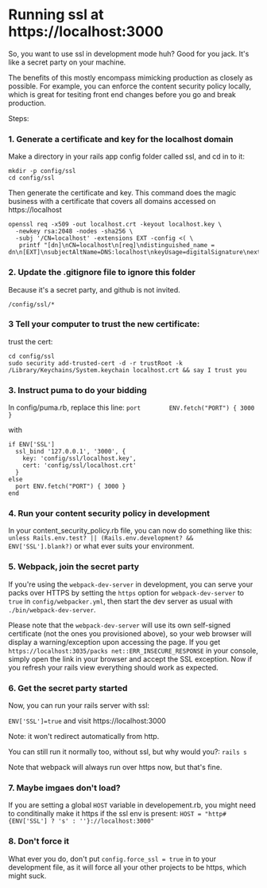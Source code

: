 # Running ssl at https://localhost:3000

So, you want to use ssl in development mode huh?  Good for you jack.  It's like a secret party on your machine.

The benefits of this mostly encompass mimicking production as closely as possible. For example, you can enforce the content security policy locally, which is great for tesiting front end changes before you go and break production.

Steps:

### 1. Generate a certificate and key for the localhost domain
Make a directory in your rails app config folder called ssl, and cd in to it:
```
mkdir -p config/ssl
cd config/ssl

```

Then generate the certificate and key. This command does the magic business with a certificate that covers all domains accessed on https://localhost
```
openssl req -x509 -out localhost.crt -keyout localhost.key \
  -newkey rsa:2048 -nodes -sha256 \
  -subj '/CN=localhost' -extensions EXT -config <( \
   printf "[dn]\nCN=localhost\n[req]\ndistinguished_name = dn\n[EXT]\nsubjectAltName=DNS:localhost\nkeyUsage=digitalSignature\nextendedKeyUsage=serverAuth")
```


### 2. Update the .gitignore file to ignore this folder
Because it's a secret party, and github is not invited.

`/config/ssl/*`

### 3 Tell your computer to trust the new certificate:
trust the cert:
```
cd config/ssl
sudo security add-trusted-cert -d -r trustRoot -k /Library/Keychains/System.keychain localhost.crt && say I trust you
```

### 3. Instruct puma to do your bidding
In config/puma.rb, replace this line:
`port        ENV.fetch("PORT") { 3000 }`

with

```
if ENV['SSL']
  ssl_bind '127.0.0.1', '3000', {
    key: 'config/ssl/localhost.key',
    cert: 'config/ssl/localhost.crt'
  }
else
  port ENV.fetch("PORT") { 3000 }
end
```

### 4. Run your content security policy in development
In your content_security_policy.rb file, you can now do something like this:
`unless Rails.env.test? || (Rails.env.development? && ENV['SSL'].blank?)` or what ever suits your environment.


### 5. Webpack, join the secret party
If you're using the `webpack-dev-server` in development, you can serve your packs over HTTPS
by setting the `https` option for `webpack-dev-server` to `true` in `config/webpacker.yml`,
then start the dev server as usual with `./bin/webpack-dev-server`.

Please note that the `webpack-dev-server` will use its own self-signed certificate (not the ones you provisioned above),
so your web browser will display a warning/exception upon accessing the page. If you get
`https://localhost:3035/packs net::ERR_INSECURE_RESPONSE`
in your console, simply open the link in your browser and accept the SSL exception.
Now if you refresh your rails view everything should work as expected.


### 6. Get the secret party started
Now, you can run your rails server with ssl:

`ENV['SSL']=true`
and visit https://localhost:3000

Note: it won't redirect automatically from http.

You can still run it normally too, without ssl, but why would you?:  `rails s`

Note that webpack will always run over https now, but that's fine.

### 7. Maybe imgaes don't load?
If you are setting a global `HOST` variable in developement.rb, you might need to conditinally make it https if the ssl env is present:
`HOST = "http#{ENV['SSL'] ? 's' : ''}://localhost:3000"`

### 8. Don't force it
What ever you do, don't put `config.force_ssl = true` in to your development file, as it will force all your other projects to be https, which might suck.
